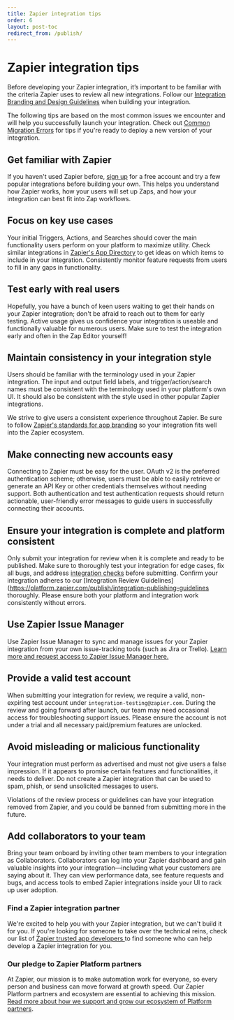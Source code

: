 ```yaml
---
title: Zapier integration tips
order: 6
layout: post-toc
redirect_from: /publish/
---
```


# Zapier integration tips

Before developing your Zapier integration, it’s important to be familiar with the criteria Zapier uses to review all new integrations. Follow our [Integration Branding and Design Guidelines](https://platform.zapier.com/publish/intergration-brand-design-guidelines) when building your integration.

The following tips are based on the most common issues we encounter and will help you successfully launch your integration. Check out [Common Migration Errors](https://platform.zapier.com/manage/troubleshoot-versions) for tips if you're ready to deploy a new version of your integration.

## Get familiar with Zapier

If you haven't used Zapier before, [sign up](https://zapier.com/sign-up/) for a free account and try a few popular integrations before building your own. This helps you understand how Zapier works, how your users will set up Zaps, and how your integration can best fit into Zap workflows.

## Focus on key use cases

Your initial Triggers, Actions, and Searches should cover the main functionality users perform on your platform to maximize utility. Check similar integrations in [Zapier's App Directory](https://zapier.com/apps/) to get ideas on which items to include in your integration. Consistently monitor feature requests from users to fill in any gaps in functionality.

## Test early with real users

Hopefully, you have a bunch of keen users waiting to get their hands on your Zapier integration; don't be afraid to reach out to them for early testing. Active usage gives us confidence your integration is useable and functionally valuable for numerous users. Make sure to test the integration early and often in the Zap Editor yourself!

## Maintain consistency in your integration style

Users should be familiar with the terminology used in your Zapier integration. The input and output field labels, and trigger/action/search names must be consistent with the terminology used in your platform's own UI. It should also be consistent with the style used in other popular Zapier integrations.

We strive to give users a consistent experience throughout Zapier. Be sure to follow [Zapier's standards for app branding](https://platform.zapier.com/publish/intergration-brand-design-guidelines#how-to-brand-your-zapier-integration) so your integration fits well into the Zapier ecosystem.

## Make connecting new accounts easy

Connecting to Zapier must be easy for the user. OAuth v2 is the preferred authentication scheme; otherwise, users must be able to easily retrieve or generate an API Key or other credentials themselves without needing support. Both authentication and test authentication requests should return actionable, user-friendly error messages to guide users in successfully connecting their accounts.

## Ensure your integration is complete and platform consistent

Only submit your integration for review when it is complete and ready to be published. Make sure to thoroughly test your integration for edge cases, fix all bugs, and address [integration checks](https://platform.zapier.com/publish/integration-checks-reference) before submitting. Confirm your integration adheres to our [Integration Review Guidelines](https://platform.zapier.com/publish/integration-publishing-guidelines thoroughly. Please ensure both your platform and integration work consistently without errors.

## Use Zapier Issue Manager

Use Zapier Issue Manager to sync and manage issues for your Zapier integration from your own issue-tracking tools (such as Jira or Trello). [Learn more and request access to Zapier Issue Manager here.](https://platform.zapier.com/publish/zapier-issue-manager)

## Provide a valid test account

When submitting your integration for review, we require a valid, non-expiring test account under `integration-testing@zapier.com`. During the review and going forward after launch, our team may need occasional access for troubleshooting support issues. Please ensure the account is not under a trial and all necessary paid/premium features are unlocked.

## Avoid misleading or malicious functionality

Your integration must perform as advertised and must not give users a false impression. If it appears to promise certain features and functionalities, it needs to deliver. Do not create a Zapier integration that can be used to spam, phish, or send unsolicited messages to users.

Violations of the review process or guidelines can have your integration removed from Zapier, and you could be banned from submitting more in the future.

## Add collaborators to your team

Bring your team onboard by inviting other team members to your integration as Collaborators. Collaborators can log into your Zapier dashboard and gain valuable insights into your integration—including what your customers are saying about it. They can view performance data, see feature requests and bugs, and access tools to embed Zapier integrations inside your UI to rack up user adoption. 

### Find a Zapier integration partner

We're excited to help you with your Zapier integration, but we can't build it for you. If you're looking for someone to take over the technical reins, check our list of [Zapier trusted app developers
](/partners/trusted-developers) to find someone who can help develop a Zapier integration for you.

### Our pledge to Zapier Platform partners

At Zapier, our mission is to make automation work for everyone, so every person and business can move forward at growth speed. Our Zapier Platform partners and ecosystem are essential to achieving this mission. [Read more about how we support and grow our ecosystem of Platform partners](https://zapier.com/l/partner-pledge).
